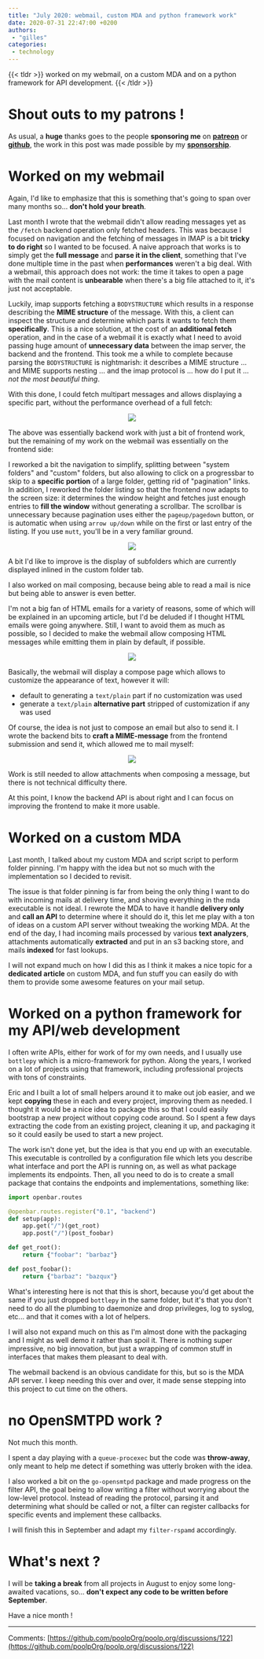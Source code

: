 ```yaml
---
title: "July 2020: webmail, custom MDA and python framework work"
date: 2020-07-31 22:47:00 +0200
authors:
 - "gilles"
categories:
 - technology
---
```


{{< tldr >}}
worked on my webmail,
on a custom MDA and on a python framework for API development.
{{< /tldr >}}

# Shout outs to my patrons !
As usual,
a **huge** thanks goes to the people **sponsoring me** on **[patreon](https://www.patreon.com/gilles)** or **[github](https://github.com/sponsors/poolpOrg)**, the work in this post was made possible by my **[sponsorship](/sponsorship/)**.


# Worked on my webmail

Again,
I'd like to emphasize that this is something that's going to span over many months so...
**don't hold your breath**.

Last month I wrote that the webmail didn't allow reading messages yet as the `/fetch` backend operation only fetched headers.
This was because I focused on navigation and the fetching of messages in IMAP is a bit **tricky to do right** so I wanted to be focused.
A naive approach that works is to simply get the **full message** and **parse it in the client**,
something that I've done multiple time in the past when **performances** weren't a big deal.
With a webmail, this approach does not work:
the time it takes to open a page with the mail content is **unbearable** when there's a big file attached to it,
it's just not acceptable.

Luckily,
imap supports fetching a `BODYSTRUCTURE` which results in a response describing the **MIME structure** of the message.
With this, a client can inspect the structure and determine which parts it wants to fetch them **specifically**.
This is a nice solution,
at the cost of an **additional fetch** operation,
and in the case of a webmail it is exactly what I need to avoid passing huge amount of **unnecessary data** between the imap server,
the backend and the frontend.
This took me a while to complete because parsing the `BODYSTRUCTURE` is nightmarish:
it describes a MIME structure ... and MIME supports nesting ... and the imap protocol is ...
how do I put it ...
*not the most beautiful thing*.

With this done,
I could fetch multipart messages and allows displaying a specific part,
without the performance overhead of a full fetch:
<center>
	<img src="2020-07-31-webmail-multipart.png" />
</center>

The above was essentially backend work with just a bit of frontend work,
but the remaining of my work on the webmail was essentially on the frontend side:

I reworked a bit the navigation to simplify,
splitting between "system folders" and "custom" folders,
but also allowing to click on a progressbar to skip to a **specific portion** of a large folder,
getting rid of "pagination" links.
In addition,
I reworked the folder listing so that the frontend now adapts to the screen size:
it determines the window height and fetches just enough entries to **fill the window** without generating a scrollbar.
The scrollbar is unnecessary because pagination uses either the `pageup/pagedown` button,
or is automatic when using `arrow up/down` while on the first or last entry of the listing.
If you use `mutt`, you'll be in a very familiar ground.

<center>
	<img src="2020-07-31-webmail-listing.png" />
</center>

A bit I'd like to improve is the display of subfolders which are currently displayed inlined in the custom folder tab.

I also worked on mail composing,
because being able to read a mail is nice but being able to answer is even better.

I'm not a big fan of HTML emails for a variety of reasons,
some of which will be explained in an upcoming article,
but I'd be deluded if I thought HTML emails were going anywhere.
Still,
I want to avoid them as much as possible,
so I decided to make the webmail allow composing HTML messages while emitting them in plain by default,
if possible.

<center>
	<img src="2020-07-31-webmail-compose.png" />
</center>

Basically, the webmail will display a compose page which allows to customize the appearance of text,
however it will:

- default to generating a `text/plain` part if no customization was used
- generate a `text/plain` **alternative part** stripped of customization if any was used

Of course, the idea is not just to compose an email but also to send it.
I wrote the backend bits to **craft a MIME-message** from the frontend submission and send it,
which allowed me to mail myself:

<center>
	<img src="2020-07-31-webmail-sent.png" />
</center>

Work is still needed to allow attachments when composing a message,
but there is not technical difficulty there.

At this point,
I know the backend API is about right and I can focus on improving the frontend to make it more usable.


# Worked on a custom MDA

Last month,
I talked about my custom MDA and script script to perform folder pinning.
I'm happy with the idea but not so much with the implementation so I decided to revisit.

The issue is that folder pinning is far from being the only thing I want to do with incoming mails at delivery time,
and shoving everything in the mda executable is not ideal.
I rewrote the MDA to have it handle **delivery only** and **call an API** to determine where it should do it,
this let me play with a ton of ideas on a custom API server without tweaking the working MDA.
At the end of the day,
I had incoming mails processed by various **text analyzers**,
attachments automatically **extracted** and put in an s3 backing store,
and mails **indexed** for fast lookups.

I will not expand much on how I did this as I think it makes a nice topic for a **dedicated article** on custom MDA,
and fun stuff you can easily do with them to provide some awesome features on your mail setup.


# Worked on a python framework for my API/web development

I often write APIs, either for work of for my own needs, and I usually use `bottlepy` which is a micro-framework for python.
Along the years,
I worked on a lot of projects using that framework,
including professional projects with tons of constraints.

Eric and I built a lot of small helpers around it to make out job easier,
and we kept **copying** these in each and every project,
improving them as needed.
I thought it would be a nice idea to package this so that I could easily bootstrap a new project without copying code around.
So I spent a few days extracting the code from an existing project,
cleaning it up,
and packaging it so it could easily be used to start a new project.

The work isn't done yet, but the idea is that you end up with an executable.
This executable is controlled by a configuration file which lets you describe what interface and port the API is running on,
as well as what package implements its endpoints.
Then, all you need to do is to create a small package that contains the endpoints and implementations,
something like:

```python
import openbar.routes

@openbar.routes.register("0.1", "backend")
def setup(app):
    app.get("/")(get_root)
    app.post("/")(post_foobar)

def get_root():
    return {"foobar": "barbaz"}

def post_foobar():
    return {"barbaz": "bazqux"}
```

What's interesting here is not that this is short,
because you'd get about the same if you just dropped `bottlepy` in the same folder,
but it's that you don't need to do all the plumbing to daemonize and drop privileges,
log to syslog,
etc...
and that it comes with a lot of helpers.

I will also not expand much on this as I'm almost done with the packaging and I might as well demo it rather than spoil it.
There is nothing super impressive,
no big innovation,
but just a wrapping of common stuff in interfaces that makes them pleasant to deal with.

The webmail backend is an obvious candidate for this,
but so is the MDA API server.
I keep needing this over and over,
it made sense stepping into this project to cut time on the others.


# no OpenSMTPD work ?

Not much this month.

I spent a day playing with a `queue-procexec` but the code was **throw-away**,
only meant to help me detect if something was utterly broken with the idea.

I also worked a bit on the `go-opensmtpd` package and made progress on the filter API,
the goal being to allow writing a filter without worrying about the low-level protocol.
Instead of reading the protocol, parsing it and determining what should be called or not,
a filter can register callbacks for specific events and implement these callbacks.

I will finish this in September and adapt my `filter-rspamd` accordingly.


# What's next ?

I will be **taking a break** from all projects in August to enjoy some long-awaited vacations,
so... **don't expect any code to be written before September**.

Have a nice month !

---- 
Comments: [https://github.com/poolpOrg/poolp.org/discussions/122](https://github.com/poolpOrg/poolp.org/discussions/122)
